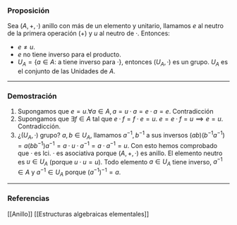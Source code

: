 ### Proposición

Sea $(A,+,·)$ anillo con más de un elemento y unitario, llamamos $e$ al neutro de la primera operación ($+$) y $u$ al neutro de $·$. Entonces:
- $e \not = u$.
- $e$ no tiene inverso para el producto.
- $U_A = \{a \in A :$ a tiene inverso para $·\}$, entonces $(U_A, ·)$ es un grupo. $U_A$ es el conjunto de las Unidades de $A$.


---
### Demostración

1. Supongamos que $e = u. \forall a \in A, a = u · a = e · a = e$. Contradicción
2. Supongamos que $\exists f \in A$ tal que $e · f = f · e = u$. $e = e · f = u \implies e = u$. Contradicción.
3. ¿$(U_A, ·)$ grupo? $a, b \in U_A$, llamamos $a^{-1}, b^{-1}$ a sus inversos $(ab)(b^{-1}a^{-1}) = a (bb^{-1})a^{-1} = a · u · a^{-1} = a · a^{-1} = u$. Con esto hemos comprobado que $·$ es lci. $·$ es asociativa porque $(A, +, ·)$ es anillo. El elemento neutro es $u \in U_A$ (porque $u · u = u$). Todo elemento $a \in U_A$ tiene inverso, $a^{-1} \in A$ y $a^{-1} \in U_A$ porque $(a^{-1})^{-1} = a$.

---
### Referencias
[[Anillo]]
[[Estructuras algebraicas elementales]]